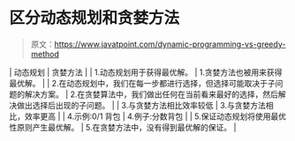 # 区分动态规划和贪婪方法

> 原文：<https://www.javatpoint.com/dynamic-programming-vs-greedy-method>

| 动态规划 | 贪婪方法 |
| 1.动态规划用于获得最优解。 | 1.贪婪方法也被用来获得最优解。 |
| 2.在动态规划中，我们在每一步都进行选择，但选择可能取决于子问题的解决方案。 | 2.在贪婪算法中，我们做出任何在当前看来最好的选择，然后解决做出选择后出现的子问题。 |
| 3.与贪婪方法相比效率较低 | 3.与贪婪方法相比，效率更高 |
| 4.示例:0/1 背包 | 4.例子:分数背包 |
| 5.保证动态规划将使用最优性原则产生最优解。 | 5.在贪婪方法中，没有得到最优解的保证。 |